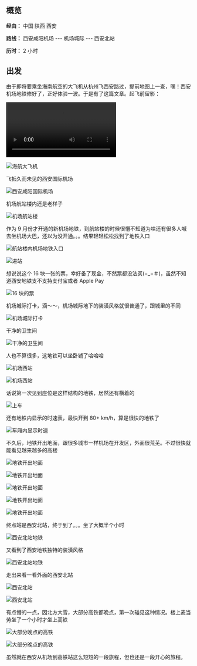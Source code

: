 ## 概览

**经由：** 中国 陕西 西安

**路线：** 西安咸阳机场 --- 机场城际 --- 西安北站

**历时：** 2 小时

## 出发

由于即将要乘坐海南航空的大飞机从杭州飞西安路过，提前地图上一查，嘿！西安机场地铁修好了，正好体验一波。于是有了这篇文章。起飞前留影：

<video src="res/img20.MOV"></video>

![海航大飞机](res/img21.jpeg)

飞抵久而未见的西安国际机场

![西安咸阳国际机场](res/img1.jpeg)

机场航站楼内还是老样子

![机场航站楼](res/img2.jpeg)

作为 9 月份才开通的新机场地铁，到航站楼的时候很懵不知道为啥还有很多人喊去坐机场大巴，还以为没开通。。。结果轻轻松松找到了地铁入口

![航站楼内机场地铁入口](res/img3.jpeg)

![进站](res/img4.jpeg)

想说说这个 16 块一张的票，幸好备了现金，不然票都没法买(−_−＃)，虽然不知道西安地铁支不支持支付宝或者 Apple Pay

![16 块的票](res/img7.jpeg)

机场城际打卡，滴～～，机场城际地下的装潢风格就很普通了，跟城里的不同

![机场城际打卡](res/img22.jpeg)

干净的卫生间

![干净的卫生间](res/img5.jpeg)

人也不算很多，这地铁可以坐卧铺了哈哈哈

![机场西站](res/img6.jpeg)

![机场西站](res/img8.jpeg)

话说第一次见到座位是这样结构的地铁，居然还有横着的

![上车](res/img23.jpeg)

还有地铁内显示的时速表，最快开到 80+ km/h，算是很快的地铁了

![车厢内显示时速](res/img9.jpeg)

不久后，地铁开出地面，跟很多城市一样机场在开发区，外面很荒芜。不过很快就能看见越来越多的高楼

![地铁开出地面](res/img10.jpeg)

![地铁开出地面](res/img11.jpeg)

![地铁开出地面](res/img24.jpeg)

![地铁开出地面](res/img26.jpeg)

![地铁开出地面](res/img12.jpeg)

终点站是西安北站，终于到了。。。坐了大概半个小时

![西安北站地铁](res/img14.jpeg)

又看到了西安地铁独特的装潢风格

![西安北站地铁](res/img13.jpeg)

走出来看一看外面的西安北站

![西安北站](res/img15.jpeg)

![西安北站](res/img25.jpeg)

有点懵的一点，因北方大雪，大部分高铁都晚点，第一次碰见这种情况。楼上麦当劳坐了一个小时才坐上高铁

![大部分晚点的高铁](res/img16.jpeg)

![大部分晚点的高铁](res/img17.jpeg)

虽然就在西安从机场到高铁站这么短短的一段旅程，但也还是一段开心的旅程。
